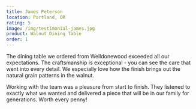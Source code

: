 ```yaml
---
title: James Peterson
location: Portland, OR
rating: 5
image: /img/testimonial-james.jpg
product: Walnut Dining Table
order: 1
---
```


The dining table we ordered from Welldonewood exceeded all our expectations. The craftsmanship is exceptional - you can see the care that went into every detail. We especially love how the finish brings out the natural grain patterns in the walnut.

Working with the team was a pleasure from start to finish. They listened to exactly what we wanted and delivered a piece that will be in our family for generations. Worth every penny! 
